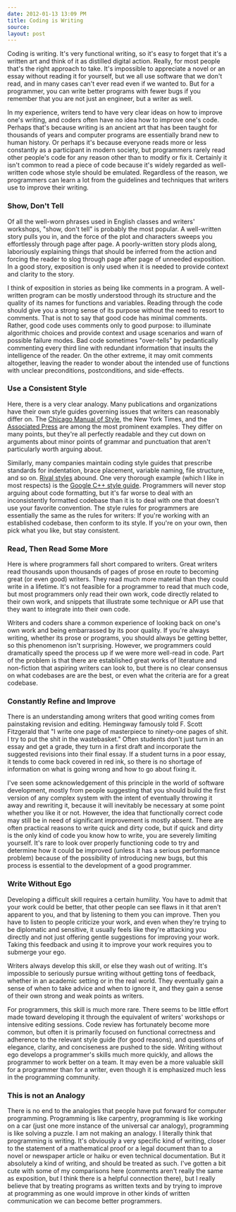 ```yaml
---
date: 2012-01-13 13:09 PM
title: Coding is Writing
source: 
layout: post
---
```


Coding is writing. It's very functional writing, so it's easy to forget
that it's a written art and think of it as distilled digital action.
Really, for most people that's the right approach to take. It's
impossible to appreciate a novel or an essay without reading it for
yourself, but we all use software that we don't read, and in many cases
can't ever read even if we wanted to. But for a programmer, you can
write better programs with fewer bugs if you remember that you are not
just an engineer, but a writer as well.

In my experience, writers tend to have very clear ideas on how to
improve one's writing, and coders often have no idea how to improve
one's code. Perhaps that's because writing is an ancient art that has
been taught for thousands of years and computer programs are essentially
brand new to human history. Or perhaps it's because everyone reads more
or less constantly as a participant in modern society, but programmers
rarely read other people's code for any reason other than to modify or
fix it. Certainly it isn't common to read a piece of code because
it's widely regarded as well-written code whose style should be
emulated. Regardless of the reason, we programmers can learn a lot from
the guidelines and techniques that writers use to improve their writing.

### Show, Don't Tell

Of all the well-worn phrases used in English classes and writers'
workshops, "show, don't tell" is probably the most popular. A
well-written story pulls you in, and the force of the plot and
characters sweeps you effortlessly through page after page. A
poorly-written story plods along, laboriously explaining things that
should be inferred from the action and forcing the reader to slog
through page after page of unneeded exposition. In a good story,
exposition is only used when it is needed to provide context and
clarity to the story.

I think of exposition in stories as being like comments in a program. A
well-written program can be mostly understood through its structure and
the quality of its names for functions and variables. Reading through
the code should give you a strong sense of its purpose without the need
to resort to comments. That is not to say that good code has minimal
comments. Rather, good code uses comments only to good purpose: to
illuminate algorithmic choices and provide context and usage scenarios
and warn of possible failure modes. Bad code sometimes "over-tells" by
pedantically commenting every third line with redundant information that
insults the intelligence of the reader. On the other extreme, it may
omit comments altogether, leaving the reader to wonder about the
intended use of functions with unclear preconditions, postconditions,
and side-effects.

### Use a Consistent Style

Here, there is a very clear analogy. Many publications and organizations
have their own style guides governing issues that writers can reasonably
differ on. The [Chicago Manual of Style][], the New York Times, and the
[Associated Press][] are among the most prominent examples. They differ
on many points, but they're all perfectly readable and they cut down on
arguments about minor points of grammar and punctuation that aren't
particularly worth arguing about.

Similarly, many companies maintain coding style guides that prescribe
standards for indentation, brace placement, variable naming, file
structure, and so on. [Rival styles][] abound. One very thorough
example (which I like in most respects) is the [Google C++ style
guide][]. Programmers will never stop arguing about code formatting, but
it's far worse to deal with an inconsistently formatted codebase than it
is to deal with one that doesn't use your favorite convention. The style
rules for programmers are essentially the same as the rules for writers:
If you're working with an established codebase, then conform to its
style. If you're on your own, then pick what you like, but stay
consistent.

### Read, Then Read Some More

Here is where programmers fall short compared to writers. Great writers
read thousands upon thousands of pages of prose en route to becoming
great (or even good) writers. They read much more material than they
could write in a lifetime. It's not feasible for a programmer to read
that much code, but most programmers only read their own work, code
directly related to their own work, and snippets that illustrate some
technique or API use that they want to integrate into their own code.

Writers and coders share a common experience of looking back on one's
own work and being embarrassed by its poor quality. If you're always
writing, whether its prose or programs, you should always be getting
better, so this phenomenon isn't surprising. However, we programmers
could dramatically speed the process up if we were more well-read in
code. Part of the problem is that there are established great works of
literature and non-fiction that aspiring writers can look to, but there
is no clear consensus on what codebases are are the best, or even what
the criteria are for a great codebase.

### Constantly Refine and Improve

There is an understanding among writers that good writing comes from
painstaking revision and editing. Hemingway famously told F. Scott
Fitzgerald that "I write one page of masterpiece to ninety-one pages of
shit.  I try to put the shit in the wastebasket." Often students don't
just turn in an essay and get a grade, they turn in a first draft and
incorporate the suggested revisions into their final essay. If a student
turns in a poor essay, it tends to come back covered in red ink, so
there is no shortage of information on what is going wrong and how to go
about fixing it.

I've seen some acknowledgement of this principle in the world of
software development, mostly from people suggesting that you should
build the first version of any complex system with the intent of
eventually throwing it away and rewriting it, because it will inevitably
be necessary at some point whether you like it or not. However, the idea
that functionally correct code may still be in need of significant
improvement is mostly absent. There are often practical reasons to write
quick and dirty code, but if quick and dirty is the only kind of code
you know how to write, you are severely limiting yourself. It's rare to
look over properly functioning code to try and determine how it could be
improved (unless it has a serious performance problem) because of the
possibility of introducing new bugs, but this process is essential to
the development of a good programmer.

### Write Without Ego

Developing a difficult skill requires a certain humility. You have to
admit that your work could be better, that other people can see flaws in
it that aren't apparent to you, and that by listening to them you can
improve. Then you have to listen to people criticize your work, and even
when they're trying to be diplomatic and sensitive, it usually feels like
they're attacking you directly and not just offering gentle suggestions
for improving your work. Taking this feedback and using it to improve
your work requires you to submerge your ego.

Writers always develop this skill, or else they wash out of writing.
It's impossible to seriously pursue writing without getting tons of
feedback, whether in an academic setting or in the real world. They
eventually gain a sense of when to take advice and when to ignore it,
and they gain a sense of their own strong and weak points as writers.

For programmers, this skill is much more rare. There seems to be little
effort made toward developing it through the equivalent of writers'
workshops or intensive editing sessions. Code review has fortunately
become more common, but often it is primarily focused on functional
correctness and adherence to the relevant style guide (for good
reasons), and questions of elegance, clarity, and conciseness are pushed
to the side. Writing without ego develops a programmer's skills
much more quickly, and allows the programmer to work better on a team.
It may even be a more valuable skill for a programmer than for a writer,
even though it is emphasized much less in the programming community.

### This is not an Analogy

There is no end to the analogies that people have put forward for
computer programming. Programming is like carpentry, programming is like
working on a car (just one more instance of the universal car analogy),
programming is like solving a puzzle. I am not making an analogy. I
literally think that programming is writing. It's obviously a very
specific kind of writing, closer to the statement of a mathematical
proof or a legal document than to a novel or newspaper article or haiku
or even technical documentation. But it absolutely a kind of writing,
and should be treated as such. I've gotten a bit cute with some of my
comparisons here (comments aren't really the same as exposition, but I
think there is a helpful connection there), but I really believe that by
treating programs as written texts and by trying to improve at
programming as one would improve in other kinds of written communication
we can become better programmers.

[Rival styles]: http://en.wikipedia.org/wiki/Indent_style
[Chicago Manual of Style]: http://www.chicagomanualofstyle.org
[Associated Press]: http://www.apstylebook.com
[Google C++ style guide]: http://google-styleguide.googlecode.com/svn/trunk/cppguide.xml


